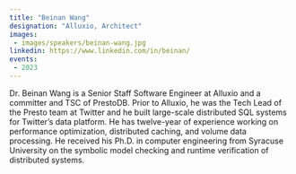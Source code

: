 ```yaml
---
title: "Beinan Wang"
designation: "Alluxio, Architect"
images:
 - images/speakers/beinan-wang.jpg
linkedin: https://www.linkedin.com/in/beinan/
events:
 - 2023
---
```


Dr. Beinan Wang is a Senior Staff Software Engineer at Alluxio and a committer and TSC of PrestoDB. Prior to Alluxio, he was the Tech Lead of the Presto team at Twitter and he built large-scale distributed SQL systems for Twitter’s data platform. He has twelve-year of experience working on performance optimization, distributed caching, and volume data processing. He received his Ph.D. in computer engineering from Syracuse University on the symbolic model checking and runtime verification of distributed systems.